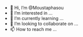 



- 👋 Hi, I’m @Moustaphasou
- 👀 I’m interested in ...
- 🌱 I’m currently learning ...
- 💞️ I’m looking to collaborate on ...
- 📫 How to reach me ...

<!---
Moustaphasou/Moustaphasou is a ✨ special ✨ repository because its `README.md` (this file) appears on your GitHub profile.
You can click the Preview link to take a look at your changes.
--->
